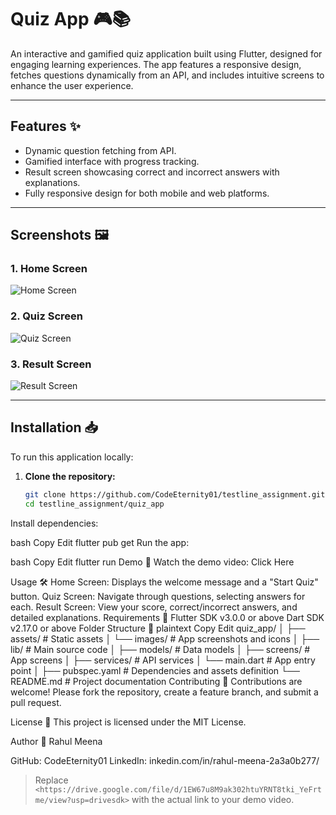# Quiz App 🎮📚

An interactive and gamified quiz application built using Flutter, designed for engaging learning experiences. The app features a responsive design, fetches questions dynamically from an API, and includes intuitive screens to enhance the user experience.

---

## Features ✨

- Dynamic question fetching from API.
- Gamified interface with progress tracking.
- Result screen showcasing correct and incorrect answers with explanations.
- Fully responsive design for both mobile and web platforms.

---

## Screenshots 🖼️

### 1. Home Screen  
![Home Screen](assets/images/home.jpeg)  

### 2. Quiz Screen  
![Quiz Screen](assets/images/quiz.jpeg)  

### 3. Result Screen  
![Result Screen](assets/images/result.jpeg)  

---

## Installation 📥

To run this application locally:  

1. **Clone the repository:**  
   ```bash
   git clone https://github.com/CodeEternity01/testline_assignment.git
   cd testline_assignment/quiz_app
Install dependencies:

bash
Copy
Edit
flutter pub get
Run the app:

bash
Copy
Edit
flutter run
Demo 🎥
Watch the demo video: Click Here

Usage 🛠️
Home Screen: Displays the welcome message and a "Start Quiz" button.
Quiz Screen: Navigate through questions, selecting answers for each.
Result Screen: View your score, correct/incorrect answers, and detailed explanations.
Requirements 🧩
Flutter SDK v3.0.0 or above
Dart SDK v2.17.0 or above
Folder Structure 📂
plaintext
Copy
Edit
quiz_app/
│
├── assets/                  # Static assets
│   └── images/              # App screenshots and icons
│
├── lib/                     # Main source code
│   ├── models/              # Data models
│   ├── screens/             # App screens
│   ├── services/            # API services
│   └── main.dart            # App entry point
│
├── pubspec.yaml             # Dependencies and assets definition
└── README.md                # Project documentation
Contributing 🤝
Contributions are welcome! Please fork the repository, create a feature branch, and submit a pull request.

License 📜
This project is licensed under the MIT License.

Author 👤
Rahul Meena

GitHub: CodeEternity01
LinkedIn: inkedin.com/in/rahul-meena-2a3a0b277/

> Replace `<https://drive.google.com/file/d/1EW67u8M9ak302htuYRNT8tki_YeFrtme/view?usp=drivesdk>` with the actual link to your demo video.

